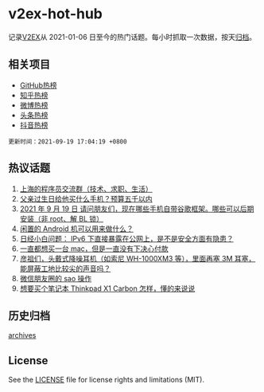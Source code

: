 # v2ex-hot-hub

 记录[V2EX](https://www.v2ex.com/)从 2021-01-06 日至今的热门话题。每小时抓取一次数据，按天[归档](archives)。
 
 ## 相关项目

- [GitHub热榜](https://github.com/snaildev/github-hot-hub)
- [知乎热榜](https://github.com/snaildev/zhihu-hot-hub)
- [微博热榜](https://github.com/snaildev/weibo-hot-hub)
- [头条热榜](https://github.com/snaildev/toutiao-hot-hub)
- [抖音热榜](https://github.com/snaildev/douyin-hot-hub)


 `更新时间：2021-09-19 17:04:19 +0800`

## 热议话题

1. [上海的程序员交流群（技术、求职、生活）](https://www.v2ex.com/t/802856)
1. [父亲过生日给他买什么手机？预算五千以内](https://www.v2ex.com/t/802881)
1. [2021 年 9 月 19 日 请问朋友们，现在哪些手机自带谷歌框架。哪些可以后期安装（非 root、解 BL 锁）](https://www.v2ex.com/t/802897)
1. [闲置的 Android 机可以用来做什么？](https://www.v2ex.com/t/802862)
1. [日经小白问题： IPv6 下直接暴露在公网上，是不是安全方面有隐患？](https://www.v2ex.com/t/802867)
1. [一直都想买一台 mac，但是一直没有下决心付款](https://www.v2ex.com/t/802858)
1. [彦祖们，头戴式降噪耳机（如索尼 WH-1000XM3 等），里面再塞 3M 耳塞，能屏蔽工地比较尖的声音吗？](https://www.v2ex.com/t/802922)
1. [微信朋友圈的 sao 操作](https://www.v2ex.com/t/802885)
1. [想要买个笔记本 Thinkpad X1 Carbon 怎样，懂的来说说](https://www.v2ex.com/t/802887)

## 历史归档

[archives](archives)

## License

See the [LICENSE](LICENSE) file for license rights and limitations (MIT).
